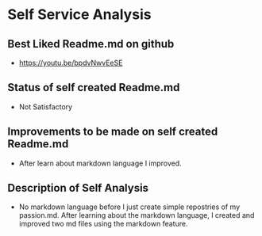 # Self Service Analysis

## Best Liked Readme.md on github
- https://youtu.be/bpdvNwvEeSE

## Status of self created Readme.md
- Not Satisfactory

## Improvements to be made on self created Readme.md
- After learn about markdown language I improved.

## Description of Self Analysis
- No markdown language before I just create simple repostries of my passion.md. After learning about the markdown language, I created and improved two md files using the markdown feature.
